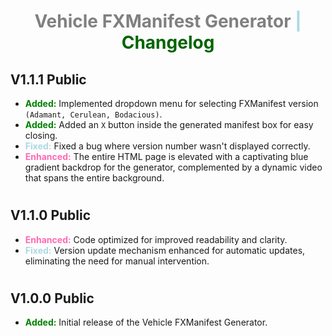 <h1 style="text-align: center;">
 <span style="color:gray; font-weight:bold;">Vehicle FXManifest Generator</span><span style="color:lightblue; font-weight:bold;"> | </span><span style="color:darkgreen; font-weight:bold;">Changelog</span>
 </h1>

## V1.1.1 Public

- <span style="color:green; font-weight:bold;">**Added:**</span> Implemented dropdown menu for selecting FXManifest version `(Adamant, Cerulean, Bodacious)`.
- <span style="color:green; font-weight:bold;">**Added:**</span> Added an `X` button inside the generated manifest box for easy closing.
- <span style="color:lightblue; font-weight:bold;">**Fixed:**</span> Fixed a bug where version number wasn't displayed correctly.
- <span style="color:hotpink; font-weight:bold;">**Enhanced:**</span> The entire HTML page is elevated with a captivating blue gradient backdrop for the generator, complemented by a dynamic video that spans the entire background.
  
#

## V1.1.0 Public

- <span style="color:hotpink; font-weight:bold;">**Enhanced:**</span> Code optimized for improved readability and clarity.
- <span style="color:lightblue; font-weight:bold;">**Fixed:**</span> Version update mechanism enhanced for automatic updates, eliminating the need for manual intervention.

#

## V1.0.0 Public

- <span style="color:green; font-weight:bold;">**Added:**</span> Initial release of the Vehicle FXManifest Generator.

#
<p style="text-align: center;">
    <span style="color:white; font-weight:bold; opacity: 10%;">© SkyHigh Modifications 2021 - 2024</span>
</p>
 
